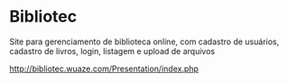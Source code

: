 # Bibliotec

Site para gerenciamento de biblioteca online, com cadastro de usuários, cadastro de livros, login, listagem e upload de arquivos

http://bibliotec.wuaze.com/Presentation/index.php
